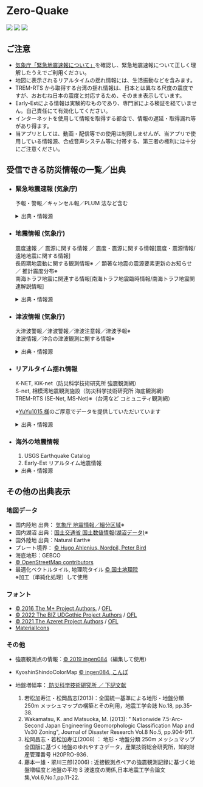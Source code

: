 # Zero-Quake

![](https://img.shields.io/github/downloads/0quake/Zero-Quake/total)
![](https://img.shields.io/github/v/release/0Quake/Zero-Quake)
![](https://img.shields.io/github/license/0quake/Zero-Quake)

## ご注意

- [気象庁「緊急地震速報について」](https://www.data.jma.go.jp/svd/eew/data/nc/)を確認し、緊急地震速報について正しく理解したうえでご利用ください。
- 地図に表示されるリアルタイムの揺れ情報には、生活振動などを含みます。
- TREM-RTS から取得する台湾の揺れ情報は、日本とは異なる尺度の震度ですが、おおむね日本の震度と対応するため、そのまま表示しています。
- Early-Estによる情報は実験的なものであり、専門家による検証を経ていません。自己責任にて有効化してください。
- インターネットを使用して情報を取得する都合で、情報の遅延・取得漏れ等があり得ます。
- 当アプリとしては、動画・配信等での使用は制限しませんが、当アプリで使用している情報源、合成音声システム等に付帯する、第三者の権利には十分にご注意ください。

## 受信できる防災情報の一覧／出典

- ### 緊急地震速報 (気象庁)

  予報・警報／キャンセル報／PLUM 法など含む
  <details>
  <summary>出典・情報源</summary>
  <ul>
    <li>Wolfx <a href="https://api.wolfx.jp/">© Wolfx Studio.</a></li>
    <li>ProjectBS © CrossRoad</li>
    <li>Axis <a href="https://axis.prioris.jp/">© Prioris</a>（無料登録必須）</li>
    <li>P2P 地震情報 API <a href="https://www.p2pquake.net/json_api_v2/">© P2P地震情報</a>（警報のみ）</li>
  </ul>
  </details>

- ### 地震情報 (気象庁)

  震度速報 ／ 震源に関する情報 ／ 震度・震源に関する情報[震度・震源情報/遠地地震に関する情報]  
  長周期地震動に関する観測情報※ ／ 顕著な地震の震源要素更新のお知らせ ／ 推計震度分布※  
  南海トラフ地震に関連する情報[南海トラフ地震臨時情報/南海トラフ地震関連解説情報]
  <details>
  <summary>出典・情報源</summary>
  <ul>
    <li>出典：<a href="https://xml.kishou.go.jp/xmlpull.html">気象庁防災情報 XML</a></li>
    <li>出典：<a href="https://www.jma.go.jp/bosai/map.html?contents=earthquake_map">気象庁ホームページ</a>（※の項目のみ）</li>
    <li><a href="https://ntool.online/apidoc/earthquakeapi">nTool Earthquake API</a></li>
    <li> <a href="https://axis.prioris.jp/">Prioris Axis</a>（無料登録必須）</li>
  </ul>
  </details>

- ### 津波情報 (気象庁)

  大津波警報／津波警報／津波注意報／津波予報※  
  津波情報／沖合の津波観測に関する情報※
  <details>
  <summary>出典・情報源</summary>
  <ul>
    <li>出典：<a href="https://xml.kishou.go.jp/xmlpull.html">気象庁防災情報 XML</a></li>
    <li>P2P 地震情報 API（※の項目を除く）</li>
  </ul>
  </details>

- ### リアルタイム揺れ情報

  K-NET, KiK-net（防災科学技術研究所 強震観測網）  
  S-net, 相模湾地震観測施設（防災科学技術研究所 海底観測網）  
  TREM-RTS (SE-Net, MS-Net)※（台湾など コミュニティ観測網）

  ※<a href="https://github.com/whes1015">YuYu1015 様</a>のご厚意でデータを提供していただいています

  <details>
  <summary>出典・情報源</summary>
  <ul>
    <li>出典：強震モニタ <a href="http://www.kmoni.bosai.go.jp/">© 防災科学技術研究所</a>（強震）</li>
    <li>出典：長周期地震動モニタ <a href="http://www.lmoni.bosai.go.jp/">© 防災科学技術研究所</a>（強震）</li>
    <li>出典：海しる <a href="https://www.msil.go.jp/">© Japan Coast Guard, 防災科学技術研究所</a>（海底）</li>
    <li>出典：TREM-RTS API © ExpTech Studio（台湾など）</li>
  </ul>
  </details>

- ### 海外の地震情報

  1. USGS Earthquake Catalog
  2. Early-Est リアルタイム地震情報
  <details>
  <summary>出典・情報源</summary>
  <ol>
    <li>© U.S. Geological Survey</li>
    <li>© INGV - National Institute of Geophysics and Volcanology (イタリア国立地球物理学火山学研究所)</li>
  </ol>
  </details>

## その他の出典表示

### 地図データ

- 国内陸地 出典： [気象庁 地震情報／細分区域](https://www.data.jma.go.jp/developer/gis.html)※
- 国内湖沼 出典：[国土交通省 国土数値情報(湖沼データ)](https://nlftp.mlit.go.jp/ksj/gml/datalist/KsjTmplt-W09-v2_2.html)※
- 国外陸地 出典：Natural Earth※
- プレート境界： [© Hugo Ahlenius, Nordpil, Peter Bird](http://opendatacommons.org/licenses/by/1.0/)
- 海底地形：GEBCO
- [© OpenStreetMap contributors](https://www.openstreetmap.org/copyright/)
- 最適化ベクトルタイル, 地理院タイル [© 国土地理院](https://maps.gsi.go.jp/development/ichiran.html)  
  ※加工（単純化処理）して使用

### フォント

- [© 2016 The M+ Project Authors.](https://openfontlicense.org/open-font-license-official-text/) /
  [OFL](https://openfontlicense.org/open-font-license-official-text/)
- [© 2022 The BIZ UDGothic Project Authors](https://github.com/googlefonts/morisawa-biz-ud-mincho) /
  [OFL](https://openfontlicense.org/open-font-license-official-text/)
- [© 2021 The Azeret Project Authors](https://github.com/displaay/azeret) /
  [OFL](https://openfontlicense.org/open-font-license-official-text/)
- [MaterialIcons](https://raw.githubusercontent.com/google/material-design-icons/refs/heads/master/LICENSE)

### その他

- 強震観測点の情報：[© 2019 ingen084](https://raw.githubusercontent.com/ingen084/KyoshinEewViewerIngen/develop/LICENSE)（編集して使用）
- KyoshinShindoColorMap [© ingen084, こんぽ](https://github.com/ingen084/KyoshinShindoColorMap)
- 地盤増幅率：[ 防災科学技術研究所 ／ 下記文献](https://www.j-shis.bosai.go.jp/api-sstruct-meshinfo)

  1. 若松加寿江・松岡昌志(2013)：全国統一基準による地形・地盤分類 250m メッシュマップの構築とその利用，地震工学会誌 No.18, pp.35-38.
  2. Wakamatsu, K. and Matsuoka, M. (2013): " Nationwide 7.5-Arc-Second Japan Engineering Geomorphologic Classification Map and Vs30 Zoning", Journal of Disaster Research Vol.8 No.5, pp.904-911.
  3. 松岡昌志・若松加寿江(2008) ： 地形・地盤分類 250m メッシュマップ全国版に基づく地盤のゆれやすさデータ，産業技術総合研究所，知的財産管理番号 H20PRO-936．
  4. 藤本一雄・翠川三郎(2006) : 近接観測点ペアの強震観測記録に基づく地盤増幅度と地盤の平均 S 波速度の関係,日本地震工学会論文集,Vol.6,No.1,pp.11-22.

